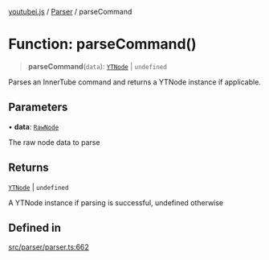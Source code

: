 [youtubei.js](../../../README.md) / [Parser](../README.md) / parseCommand

# Function: parseCommand()

> **parseCommand**(`data`): [`YTNode`](../../Helpers/classes/YTNode.md) \| `undefined`

Parses an InnerTube command and returns a YTNode instance if applicable.

## Parameters

• **data**: [`RawNode`](../../APIResponseTypes/type-aliases/RawNode.md)

The raw node data to parse

## Returns

[`YTNode`](../../Helpers/classes/YTNode.md) \| `undefined`

A YTNode instance if parsing is successful, undefined otherwise

## Defined in

[src/parser/parser.ts:662](https://github.com/LuanRT/YouTube.js/blob/4ae0cc5c523a2080e68d6c0c1437c78fe318ea30/src/parser/parser.ts#L662)
